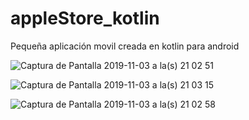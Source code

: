 # appleStore_kotlin
Pequeña aplicación movil creada en kotlin para android


![Captura de Pantalla 2019-11-03 a la(s) 21 02 51](https://user-images.githubusercontent.com/30934641/68097576-64fa4080-fe7d-11e9-97b0-3aafbd8d8947.png)

![Captura de Pantalla 2019-11-03 a la(s) 21 03 15](https://user-images.githubusercontent.com/30934641/68097583-6af02180-fe7d-11e9-967a-3157cfed4d6d.png)

![Captura de Pantalla 2019-11-03 a la(s) 21 02 58](https://user-images.githubusercontent.com/30934641/68097579-67f53100-fe7d-11e9-8ed0-5031cb5a0de3.png)


